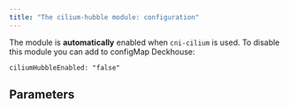 ```yaml
---
title: "The cilium-hubble module: configuration"
---
```


The module is **automatically** enabled when `cni-cilium` is used.
To disable this module you can add to configMap Deckhouse:
```
ciliumHubbleEnabled: "false"
```

## Parameters

<!-- SCHEMA -->

